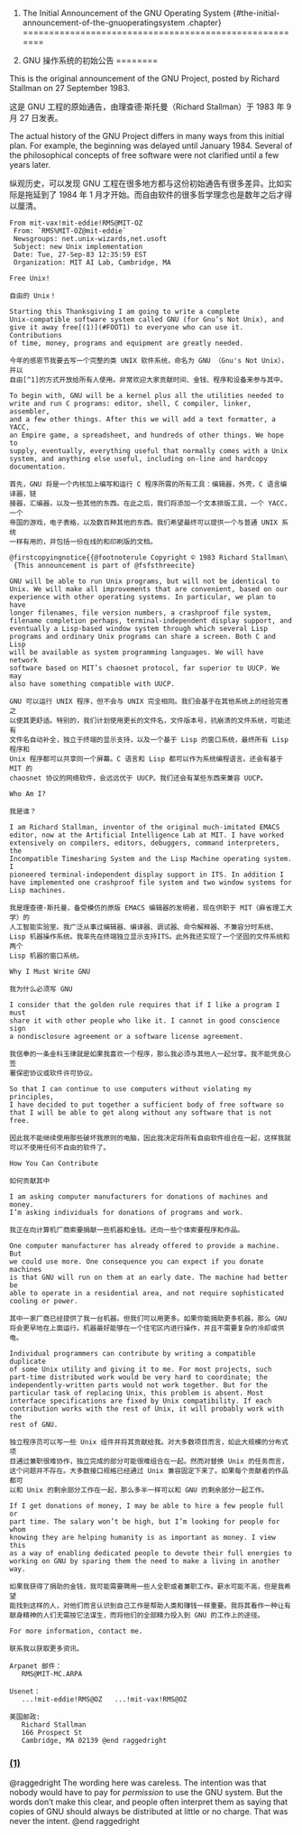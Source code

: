 1. The Initial Announcement of the GNU Operating System {#the-initial-announcement-of-the-gnuoperatingsystem .chapter}
=======================================================

1. GNU 操作系统的初始公告
========

This is the original announcement of the GNU Project, posted by Richard
Stallman on 27 September 1983.

这是 GNU 工程的原始通告，由理查德·斯托曼（Richard Stallman）于 1983 年 9 月 27 日发表。

The actual history of the GNU Project differs in many ways from this
initial plan. For example, the beginning was delayed until January 1984.
Several of the philosophical concepts of free software were not
clarified until a few years later.

纵观历史，可以发现 GNU 工程在很多地方都与这份初始通告有很多差异。比如实际是拖延到了 1984 年 1 月才开始。而自由软件的很多哲学理念也是数年之后才得以厘清。


````
From mit-vax!mit-eddie!RMS@MIT-OZ
 From: `RMS%MIT-OZ@mit-eddie`
 Newsgroups: net.unix-wizards,net.usoft
 Subject: new Unix implementation
 Date: Tue, 27-Sep-83 12:35:59 EST
 Organization: MIT AI Lab, Cambridge, MA

Free Unix!

自由的 Unix！

Starting this Thanksgiving I am going to write a complete
Unix-compatible software system called GNU (for Gnu’s Not Unix), and
give it away free[(1)](#FOOT1) to everyone who can use it. Contributions
of time, money, programs and equipment are greatly needed.

今年的感恩节我要去写一个完整的类 UNIX 软件系统，命名为 GNU （Gnu's Not Unix），并以
自由[^1]的方式开放给所有人使用。非常欢迎大家贡献时间、金钱、程序和设备来参与其中。

To begin with, GNU will be a kernel plus all the utilities needed to
write and run C programs: editor, shell, C compiler, linker, assembler,
and a few other things. After this we will add a text formatter, a YACC,
an Empire game, a spreadsheet, and hundreds of other things. We hope to
supply, eventually, everything useful that normally comes with a Unix
system, and anything else useful, including on-line and hardcopy
documentation.

首先，GNU 将是一个内核加上编写和运行 C 程序所需的所有工具：编辑器，外壳，C 语言编译器，链
接器，汇编器，以及一些其他的东西。在此之后，我们将添加一个文本排版工具，一个 YACC，一个
帝国的游戏，电子表格，以及数百种其他的东西。我们希望最终可以提供一个与普通 UNIX 系统
一样有用的，并包括一份在线的和印刷版的文档。

@firstcopyingnotice{{@footnoterule Copyright © 1983 Richard Stallman\
 {This announcement is part of @fsfsthreecite}

GNU will be able to run Unix programs, but will not be identical to
Unix. We will make all improvements that are convenient, based on our
experience with other operating systems. In particular, we plan to have
longer filenames, file version numbers, a crashproof file system,
filename completion perhaps, terminal-independent display support, and
eventually a Lisp-based window system through which several Lisp
programs and ordinary Unix programs can share a screen. Both C and Lisp
will be available as system programming languages. We will have network
software based on MIT’s chaosnet protocol, far superior to UUCP. We may
also have something compatible with UUCP.

GNU 可以运行 UNIX 程序，但不会与 UNIX 完全相同。我们会基于在其他系统上的经验完善之
以使其更舒适。特别的，我们计划使用更长的文件名，文件版本号，抗崩溃的文件系统，可能还有
文件名自动补全，独立于终端的显示支持，以及一个基于 Lisp 的窗口系统，最终所有 Lisp 程序和
Unix 程序都可以共享同一个屏幕。C 语言和 Lisp 都可以作为系统编程语言。还会有基于 MIT 的
chaosnet 协议的网络软件，会远远优于 UUCP。我们还会有某些东西来兼容 UUCP。

Who Am I?

我是谁？

I am Richard Stallman, inventor of the original much-imitated EMACS
editor, now at the Artificial Intelligence Lab at MIT. I have worked
extensively on compilers, editors, debuggers, command interpreters, the
Incompatible Timesharing System and the Lisp Machine operating system. I
pioneered terminal-independent display support in ITS. In addition I
have implemented one crashproof file system and two window systems for
Lisp machines.

我是理查德·斯托曼，备受模仿的原版 EMACS 编辑器的发明者，现在供职于 MIT（麻省理工大学）的
人工智能实验室。我广泛从事过编辑器、编译器、调试器、命令解释器、不兼容分时系统、
Lisp 机器操作系统。我率先在终端独立显示支持ITS。此外我还实现了一个坚固的文件系统和两个
Lisp 机器的窗口系统。

Why I Must Write GNU

我为什么必须写 GNU

I consider that the golden rule requires that if I like a program I must
share it with other people who like it. I cannot in good conscience sign
a nondisclosure agreement or a software license agreement.

我信奉的一条金科玉律就是如果我喜欢一个程序，那么我必须与其他人一起分享。我不能凭良心签
署保密协议或软件许可协议。

So that I can continue to use computers without violating my principles,
I have decided to put together a sufficient body of free software so
that I will be able to get along without any software that is not free.

因此我不能继续使用那些破坏我原则的电脑，因此我决定将所有自由软件组合在一起，这样我就
可以不使用任何不自由的软件了。

How You Can Contribute

如何贡献其中

I am asking computer manufacturers for donations of machines and money.
I’m asking individuals for donations of programs and work.

我正在向计算机厂商索要捐献一些机器和金钱。还向一些个体索要程序和作品。

One computer manufacturer has already offered to provide a machine. But
we could use more. One consequence you can expect if you donate machines
is that GNU will run on them at an early date. The machine had better be
able to operate in a residential area, and not require sophisticated
cooling or power.

其中一家厂商已经提供了我一台机器。但我们可以用更多。如果你能捐助更多机器，那么 GNU
将会更早地在上面运行。机器最好能够在一个住宅区内进行操作，并且不需要复杂的冷却或供电。

Individual programmers can contribute by writing a compatible duplicate
of some Unix utility and giving it to me. For most projects, such
part-time distributed work would be very hard to coordinate; the
independently-written parts would not work together. But for the
particular task of replacing Unix, this problem is absent. Most
interface specifications are fixed by Unix compatibility. If each
contribution works with the rest of Unix, it will probably work with the
rest of GNU.

独立程序员可以写一些 Unix 组件并将其贡献给我。对大多数项目而言，如此大规模的分布式项
目通过兼职很难协作，独立完成的部分可能很难组合在一起。然而对替换 Unix 的任务而言，
这个问题并不存在。大多数接口规格已经通过 Unix 兼容固定下来了。如果每个贡献者的作品都可
以和 Unix 的剩余部分工作在一起，那么多半一样可以和 GNU 的剩余部分一起工作。

If I get donations of money, I may be able to hire a few people full or
part time. The salary won’t be high, but I’m looking for people for whom
knowing they are helping humanity is as important as money. I view this
as a way of enabling dedicated people to devote their full energies to
working on GNU by sparing them the need to make a living in another way.

如果我获得了捐助的金钱，我可能需要聘用一些人全职或者兼职工作。薪水可能不高，但是我希望
能找到这样的人，对他们而言认识到自己工作是帮助人类和赚钱一样重要。我将其看作一种让有
献身精神的人们无需按它法谋生，而将他们的全部精力投入到 GNU 的工作上的途径。

For more information, contact me.

联系我以获取更多资讯。

Arpanet 邮件：
   RMS@MIT-MC.ARPA

Usenet：
   ...!mit-eddie!RMS@OZ   ...!mit-vax!RMS@OZ

美国邮政:
   Richard Stallman
   166 Prospect St
   Cambridge, MA 02139 @end raggedright

````

### [(1)](#DOCF1)

@raggedright The wording here was careless. The intention was that
nobody would have to pay for *permission* to use the GNU system. But the
words don’t make this clear, and people often interpret them as saying
that copies of GNU should always be distributed at little or no charge.
That was never the intent. @end raggedright

[^1]:这里用词没有注意，初衷是想说没有人需要为使用 GNU 系统而索要*授权*。然而这个词没有说的很清晰，结果人们经常以为获取 GNU 的副本需要很少或者免费。而这从来都是不是目的。


